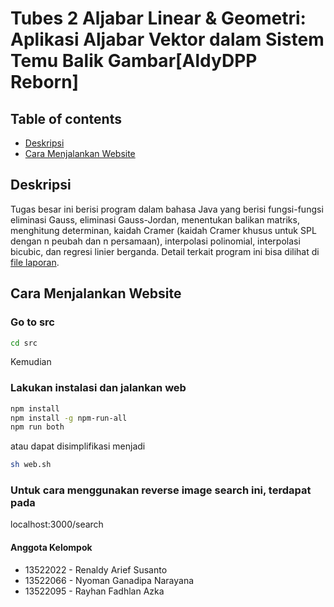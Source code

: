 # Tubes 2 Aljabar Linear & Geometri: Aplikasi Aljabar Vektor dalam Sistem Temu Balik Gambar[AldyDPP Reborn]

## Table of contents

- <a href="#description">Deskripsi</a>
- <a href="#how-to-run">Cara Menjalankan Website</a>

<h2 id="description">Deskripsi</h2>
Tugas besar ini berisi program dalam bahasa Java yang berisi fungsi-fungsi eliminasi Gauss, eliminasi Gauss-Jordan, menentukan balikan matriks, menghitung determinan, kaidah Cramer (kaidah Cramer khusus untuk SPL dengan n peubah dan n persamaan), interpolasi polinomial, interpolasi bicubic, dan regresi linier berganda. Detail terkait program ini bisa dilihat di <a href="doc/Algeo02-13522022.pdf">file laporan</a>.

<h2 id="how-to-run">Cara Menjalankan Website</h2>

### Go to src
```bash
cd src
```
Kemudian

### Lakukan instalasi dan jalankan web

```bash
npm install
npm install -g npm-run-all
npm run both
```

atau dapat disimplifikasi menjadi
```bash
sh web.sh
```

### Untuk cara menggunakan reverse image search ini, terdapat pada 
localhost:3000/search

#### Anggota Kelompok

- 13522022 - Renaldy Arief Susanto
- 13522066 - Nyoman Ganadipa Narayana
- 13522095 - Rayhan Fadhlan Azka